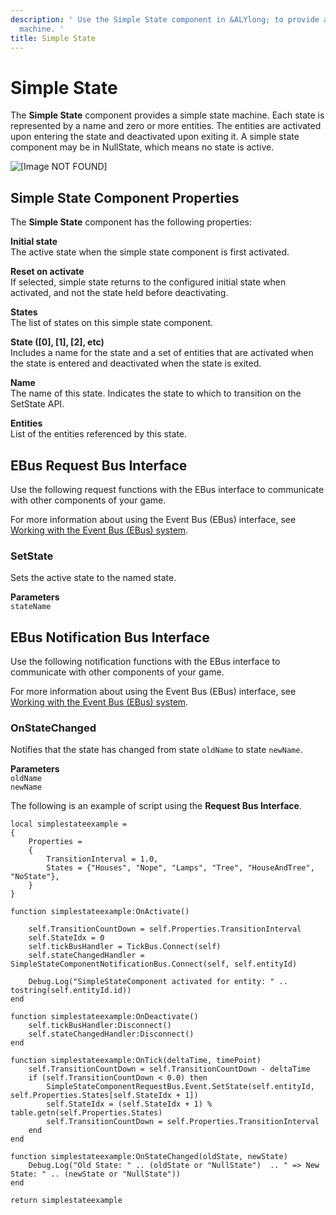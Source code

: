 ```yaml
---
description: ' Use the Simple State component in &ALYlong; to provide a simple state
  machine. '
title: Simple State
---
```

# Simple State<a name="component-simple-state"></a>

The **Simple State** component provides a simple state machine\. Each state is represented by a name and zero or more entities\. The entities are activated upon entering the state and deactivated upon exiting it\. A simple state component may be in NullState, which means no state is active\.

![\[Image NOT FOUND\]](/images/userguide/component/component-simple-state.png)

## Simple State Component Properties<a name="component-simple-state-properties"></a>

The **Simple State** component has the following properties:

**Initial state**  
The active state when the simple state component is first activated\.

**Reset on activate**  
If selected, simple state returns to the configured initial state when activated, and not the state held before deactivating\.

**States**  
The list of states on this simple state component\.

**State \(\[0\], \[1\], \[2\], etc\)**  
Includes a name for the state and a set of entities that are activated when the state is entered and deactivated when the state is exited\.

**Name**  
The name of this state\. Indicates the state to which to transition on the SetState API\.

**Entities**  
List of the entities referenced by this state\.

## EBus Request Bus Interface<a name="component-simple-state-ebusrequest"></a>

Use the following request functions with the EBus interface to communicate with other components of your game\.

For more information about using the Event Bus \(EBus\) interface, see [Working with the Event Bus \(EBus\) system](ebus-intro.md)\.

### SetState<a name="simple-state-ebus-setstate"></a>

Sets the active state to the named state\.

**Parameters**  
`stateName`

## EBus Notification Bus Interface<a name="component-simple-state-ebusnotification"></a>

Use the following notification functions with the EBus interface to communicate with other components of your game\.

For more information about using the Event Bus \(EBus\) interface, see [Working with the Event Bus \(EBus\) system](ebus-intro.md)\.

### OnStateChanged<a name="simple-state-ebus-onstatechanged"></a>

Notifies that the state has changed from state `oldName` to state `newName`\.

**Parameters**  
`oldName`  
`newName`

The following is an example of script using the **Request Bus Interface**\.

```
local simplestateexample =
{
    Properties =
    {
        TransitionInterval = 1.0,
        States = {"Houses", "Nope", "Lamps", "Tree", "HouseAndTree", "NoState"},
    }
}
 
function simplestateexample:OnActivate()
      
    self.TransitionCountDown = self.Properties.TransitionInterval
    self.StateIdx = 0
    self.tickBusHandler = TickBus.Connect(self)
    self.stateChangedHandler = SimpleStateComponentNotificationBus.Connect(self, self.entityId)
      
    Debug.Log("SimpleStateComponent activated for entity: " .. tostring(self.entityId.id))
end
 
function simplestateexample:OnDeactivate()
    self.tickBusHandler:Disconnect()
    self.stateChangedHandler:Disconnect()
end
 
function simplestateexample:OnTick(deltaTime, timePoint)
    self.TransitionCountDown = self.TransitionCountDown - deltaTime
    if (self.TransitionCountDown < 0.0) then
        SimpleStateComponentRequestBus.Event.SetState(self.entityId, self.Properties.States[self.StateIdx + 1])
        self.StateIdx = (self.StateIdx + 1) % table.getn(self.Properties.States)
        self.TransitionCountDown = self.Properties.TransitionInterval
    end
end
  
function simplestateexample:OnStateChanged(oldState, newState)
    Debug.Log("Old State: " .. (oldState or "NullState")  .. " => New State: " .. (newState or "NullState"))
end
 
return simplestateexample
```